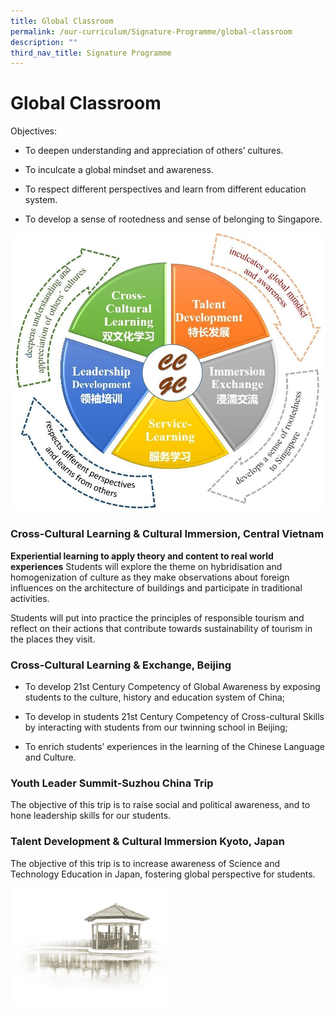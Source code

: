 ```yaml
---
title: Global Classroom
permalink: /our-curriculum/Signature-Programme/global-classroom
description: ""
third_nav_title: Signature Programme
---
```

# **Global Classroom**

Objectives:

*   To deepen understanding and appreciation of others’ cultures.

*   To inculcate a global mindset and awareness.

*   To respect different perspectives and learn from different education system.

*   To develop a sense of rootedness and sense of belonging to Singapore.

![](/images/GC.jpg)

### Cross-Cultural Learning & Cultural Immersion, Central Vietnam

**Experiential learning to apply theory and content to real world experiences**
Students will explore the theme on hybridisation and homogenization of culture as they make observations about foreign influences on the architecture of buildings and participate in traditional activities.

Students will put into practice the principles of responsible tourism and reflect on their actions that contribute towards sustainability of tourism in the places they visit.

### Cross-Cultural Learning & Exchange, Beijing

*   To develop 21st Century Competency of Global Awareness by exposing students to the culture, history and education system of China;

*   To develop in students 21st Century Competency of Cross-cultural Skills by interacting with students from our twinning school in Beijing;

*   To enrich students’ experiences in the learning of the Chinese Language and Culture.

### Youth Leader Summit-Suzhou China Trip

The objective of this trip is to raise social and political awareness, and to hone leadership skills for our students.

### Talent Development & Cultural Immersion Kyoto, Japan
The objective of this trip is to increase awareness of Science and Technology Education in Japan, fostering global perspective for students.

<img src="/images/pavilion.png" 
     style="width:50%">